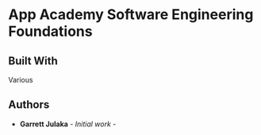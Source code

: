 # App Academy Software Engineering Foundations



## Built With
Various

## Authors

* **Garrett Julaka** - *Initial work* - 

